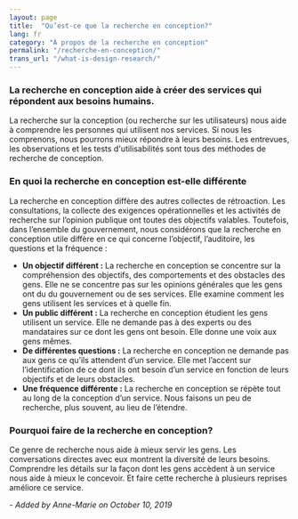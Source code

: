```yaml
---
layout: page
title:  "Qu’est-ce que la recherche en conception?"
lang: fr
category: "À propos de la recherche en conception"
permalink: "/recherche-en-conception/"
trans_url: "/what-is-design-research/"
---
```


### La recherche en conception aide à créer des services qui répondent aux besoins humains.

La recherche sur la conception (ou recherche sur les utilisateurs) nous aide à comprendre les personnes qui utilisent nos services. Si nous les comprenons, nous pourrons mieux répondre à leurs besoins. Les entrevues, les observations et les tests d'utilisabilités sont tous des méthodes de recherche de conception.

### En quoi la recherche en conception est-elle différente
La recherche en conception diffère des autres collectes de rétroaction. Les consultations, la collecte des exigences opérationnelles et les activités de recherche sur l’opinion publique ont toutes des objectifs valables. Toutefois, dans l’ensemble du gouvernement, nous considérons que la recherche en conception utile diffère en ce qui concerne l’objectif, l’auditoire, les questions et la fréquence :
* **Un objectif différent :** La recherche en conception se concentre sur la compréhension des objectifs, des comportements et des obstacles des gens. Elle ne se concentre pas sur les opinions générales que les gens ont du du gouvernement ou de ses services. Elle examine comment les gens utilisent les services et à quelle fin.
* **Un public différent :** La recherche en conception étudient les gens utilisent un service. Elle ne demande pas à des experts ou des mandataires sur ce dont les gens ont besoin. Elle donne une voix aux gens mêmes.
* **De différentes questions :** La recherche en conception ne demande pas aux gens ce qu’ils attendent d’un service. Elle met l’accent sur l’identification de ce dont ils ont besoin d’un service en fonction de leurs objectifs et de leurs obstacles.
* **Une fréquence différente :** La recherche en conception se répète tout au long de la conception d’un service. Nous faisons un peu de recherche, plus souvent, au lieu de l’étendre.

### Pourquoi faire de la recherche en conception?
Ce genre de recherche nous aide à mieux servir les gens. Les conversations directes avec eux montrent la diversité de leurs besoins. Comprendre les détails sur la façon dont les gens accèdent à un service nous aide à mieux le concevoir. Et faire cette recherche à plusieurs reprises améliore ce service.


_- Added by Anne-Marie on October 10, 2019_
